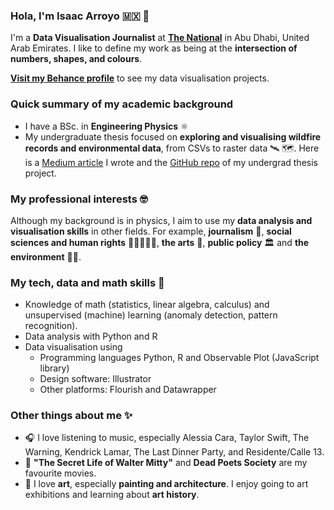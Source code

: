 ### Hola, I'm Isaac Arroyo 🇲🇽 👋

I'm a **Data Visualisation Journalist** at [**The National**](https://www.thenationalnews.com/uae/) in Abu Dhabi, United Arab Emirates. I like to define my work as being at the **intersection of numbers, shapes, and colours**.

[**Visit my Behance profile**](https://www.behance.net/isaacarroyov) to see my data visualisation projects.

### Quick summary of my academic background
- I have a BSc. in **Engineering Physics** ⚛️
- My undergraduate thesis focused on **exploring and visualising wildfire records and environmental data**, from CSVs to raster data 🛰️ 🗺️. Here is a [Medium article](https://towardsdatascience.com/data-exploration-google-earth-engine-as-my-undergrad-thesis-531ac794dc9b) I wrote and the [GitHub repo](https://github.com/isaacarroyov/thesis_undergrad) of my undergrad thesis project.

### My professional interests 🤓
Although my background is in physics, I aim to use my **data analysis and visualisation skills** in other fields. For example, **journalism** 📰, **social sciences and human rights** 🧑‍🤝‍🧑👬👭, **the arts** 🎨, **public policy** 🏛️ and **the environment** 🌱🍃.

### My tech, data and math skills 📝
- Knowledge of math (statistics, linear algebra, calculus) and unsupervised (machine) learning (anomaly detection, pattern recognition).
- Data analysis with Python and R
- Data visualisation using
  - Programming languages Python, R and Observable Plot (JavaScript library)
  - Design software: Illustrator
  - Other platforms: Flourish and Datawrapper

### Other things about me ✨
- 🎧 I love listening to music, especially Alessia Cara, Taylor Swift, The Warning, Kendrick Lamar, The Last Dinner Party, and Residente/Calle 13.
- 🎥 **"The Secret Life of Walter Mitty"** and **Dead Poets Society** are my favourite movies.
- 🎨 I love **art**, especially **painting and architecture**. I enjoy going to art exhibitions and learning about **art history**.
